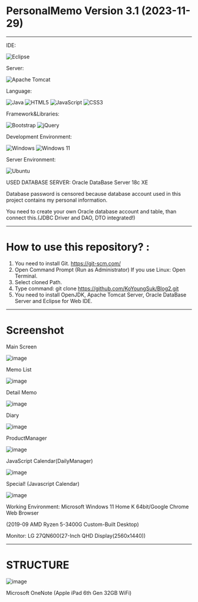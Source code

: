 # PersonalMemo Version 3.1 (2023-11-29) 

------------------------------------------------------------------------------------------------------------------------------------------

IDE:

   ![Eclipse](https://img.shields.io/badge/Eclipse-FE7A16.svg?style=for-the-badge&logo=Eclipse&logoColor=white)
   
Server:

   ![Apache Tomcat](https://img.shields.io/badge/apache%20tomcat-%23F8DC75.svg?style=for-the-badge&logo=apache-tomcat&logoColor=black)
   
Language:

   ![Java](https://img.shields.io/badge/java-%23ED8B00.svg?style=for-the-badge&logo=openjdk&logoColor=white)
   ![HTML5](https://img.shields.io/badge/html5-%23E34F26.svg?style=for-the-badge&logo=html5&logoColor=white)
   ![JavaScript](https://img.shields.io/badge/javascript-%23323330.svg?style=for-the-badge&logo=javascript&logoColor=%23F7DF1E)
   ![CSS3](https://img.shields.io/badge/css3-%231572B6.svg?style=for-the-badge&logo=css3&logoColor=white)
   
Framework&Libraries:

   ![Bootstrap](https://img.shields.io/badge/bootstrap-%238511FA.svg?style=for-the-badge&logo=bootstrap&logoColor=white)
   ![jQuery](https://img.shields.io/badge/jquery-%230769AD.svg?style=for-the-badge&logo=jquery&logoColor=white)
   
Development Environment:

   ![Windows](https://img.shields.io/badge/Windows-0078D6?style=for-the-badge&logo=windows&logoColor=white)
   ![Windows 11](https://img.shields.io/badge/Windows%2011-%230079d5.svg?style=for-the-badge&logo=Windows%2011&logoColor=white)
   
Server Environment:

   ![Ubuntu](https://img.shields.io/badge/Ubuntu-E95420?style=for-the-badge&logo=ubuntu&logoColor=white)


USED DATABASE SERVER: Oracle DataBase Server 18c XE 

Database password is censored because database account used in this project contains my personal information. 

You need to create your own Oracle database account and table, than connect this.(JDBC Driver and DAO, DTO integrated!) 

--------------------------------------------------------------------------------------------------------------------------------------------

# How to use this repository? :

  1. You need to install Git. https://git-scm.com/
  2. Open Command Prompt (Run as Administrator)
     If you use Linux: Open Terminal. 
  4. Select cloned Path. 
  5. Type command: git clone https://github.com/KoYoungSuk/Blog2.git
  6. You need to install OpenJDK, Apache Tomcat Server, Oracle DataBase Server and Eclipse for Web IDE.

 ----------------------------------------------------------------------------------------------------------------------------------------
 # Screenshot

 Main Screen 
 
![image](https://github.com/KoYoungSuk/Blog2/assets/58511486/0bfb0288-10b6-464d-97b1-30fafc4f0ae6)

 Memo List
 
![image](https://github.com/KoYoungSuk/Blog2/assets/58511486/c6e6dd98-81cd-4bcd-831a-965bf8122975)


 Detail Memo

![image](https://github.com/KoYoungSuk/Blog2/assets/58511486/eba7fd8d-6a09-4006-ba5b-b2597adc536e)

 Diary
 
![image](https://github.com/KoYoungSuk/Blog2/assets/58511486/1e249ed0-168e-429d-8df6-a5a1eaa09e3c)

ProductManager 

![image](https://github.com/KoYoungSuk/Blog2/assets/58511486/f85f2302-7158-4e5e-b86e-7e05f6f31ac9)

JavaScript Calendar(DailyManager)

![image](https://github.com/KoYoungSuk/Blog2/assets/58511486/a4ff63e4-d282-4c32-ae1e-c4c92318a5c5)

Special! (Javascript Calendar) 

![image](https://github.com/KoYoungSuk/Blog2/assets/58511486/fd2d79f4-be31-4bef-86e9-4a39a7c63d17)

Working Environment: Microsoft Windows 11 Home K 64bit/Google Chrome Web Browser 

(2019-09 AMD Ryzen 5-3400G Custom-Built Desktop)

Monitor: LG 27QN600(27-Inch QHD Display(2560x1440))

 ------------------------------------------------------------------------------------------------------------------------------------------
 
 # STRUCTURE
 
 ![image](https://user-images.githubusercontent.com/58511486/172990055-738c4337-3423-4cb5-8389-8e19f1f69ef1.png)

Microsoft OneNote (Apple iPad 6th Gen 32GB WiFi) 
